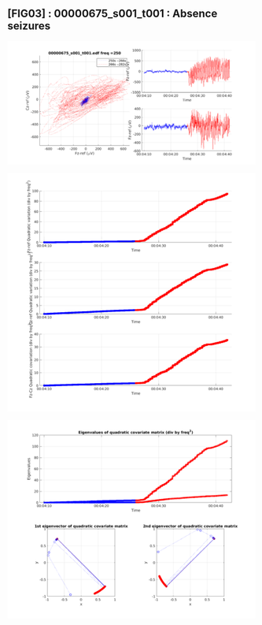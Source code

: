 ## [FIG03] : 00000675_s001_t001 : Absence seizures

![](../../output/phase/00000675_s001_t001_250.png)

![](../../output/quadvar/00000675_s001_t001_250.png)

![](../../output/quadvareigval/00000675_s001_t001_250.png)
